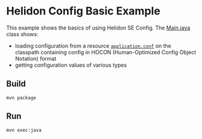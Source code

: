 # Helidon Config Basic Example

This example shows the basics of using Helidon SE Config. The
[Main.java](./src/main/java/io/helidon/config/examples/basics/Main.java) class shows:

* loading configuration from a resource 
[`application.conf`](./src/main/resources/application.conf) on the classpath 
containing config in HOCON (Human-Optimized Config Object Notation) format
* getting configuration values of various types

## Build

```
mvn package
```

## Run

```
mvn exec:java
```
